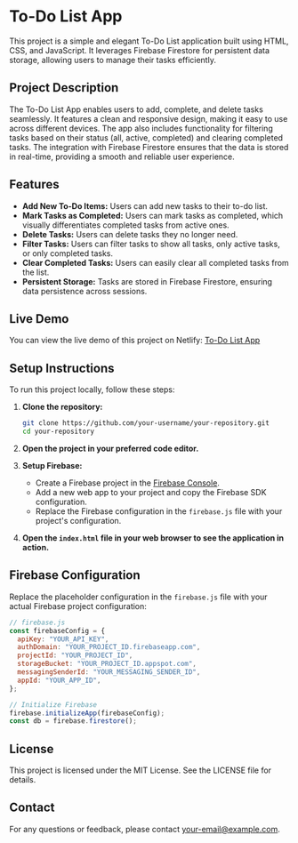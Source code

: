# To-Do List App

This project is a simple and elegant To-Do List application built using HTML, CSS, and JavaScript. It leverages Firebase Firestore for persistent data storage, allowing users to manage their tasks efficiently.

## Project Description

The To-Do List App enables users to add, complete, and delete tasks seamlessly. It features a clean and responsive design, making it easy to use across different devices. The app also includes functionality for filtering tasks based on their status (all, active, completed) and clearing completed tasks. The integration with Firebase Firestore ensures that the data is stored in real-time, providing a smooth and reliable user experience.

## Features

- **Add New To-Do Items:** Users can add new tasks to their to-do list.
- **Mark Tasks as Completed:** Users can mark tasks as completed, which visually differentiates completed tasks from active ones.
- **Delete Tasks:** Users can delete tasks they no longer need.
- **Filter Tasks:** Users can filter tasks to show all tasks, only active tasks, or only completed tasks.
- **Clear Completed Tasks:** Users can easily clear all completed tasks from the list.
- **Persistent Storage:** Tasks are stored in Firebase Firestore, ensuring data persistence across sessions.

## Live Demo

You can view the live demo of this project on Netlify:
[To-Do List App](https://your-netlify-link.netlify.app)

## Setup Instructions

To run this project locally, follow these steps:

1. **Clone the repository:**
    ```bash
    git clone https://github.com/your-username/your-repository.git
    cd your-repository
    ```

2. **Open the project in your preferred code editor.**

3. **Setup Firebase:**
    - Create a Firebase project in the [Firebase Console](https://console.firebase.google.com/).
    - Add a new web app to your project and copy the Firebase SDK configuration.
    - Replace the Firebase configuration in the `firebase.js` file with your project's configuration.

4. **Open the `index.html` file in your web browser to see the application in action.**

## Firebase Configuration

Replace the placeholder configuration in the `firebase.js` file with your actual Firebase project configuration:

```javascript
// firebase.js
const firebaseConfig = {
  apiKey: "YOUR_API_KEY",
  authDomain: "YOUR_PROJECT_ID.firebaseapp.com",
  projectId: "YOUR_PROJECT_ID",
  storageBucket: "YOUR_PROJECT_ID.appspot.com",
  messagingSenderId: "YOUR_MESSAGING_SENDER_ID",
  appId: "YOUR_APP_ID",
};

// Initialize Firebase
firebase.initializeApp(firebaseConfig);
const db = firebase.firestore();

```
## License
This project is licensed under the MIT License. See the LICENSE file for details.

## Contact
For any questions or feedback, please contact your-email@example.com.
